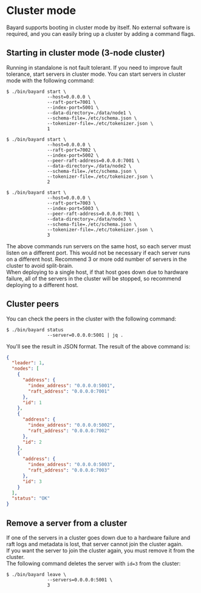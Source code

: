 # Cluster mode

Bayard supports booting in cluster mode by itself. No external software is required, and you can easily bring up a cluster by adding a command flags.


## Starting in cluster mode (3-node cluster)

Running in standalone is not fault tolerant. If you need to improve fault tolerance, start servers in cluster mode.
You can start servers in cluster mode with the following command:

```text
$ ./bin/bayard start \
               --host=0.0.0.0 \
               --raft-port=7001 \
               --index-port=5001 \
               --data-directory=./data/node1 \
               --schema-file=./etc/schema.json \
               --tokenizer-file=./etc/tokenizer.json \
               1
```

```text
$ ./bin/bayard start \
               --host=0.0.0.0 \
               --raft-port=7002 \
               --index-port=5002 \
               --peer-raft-address=0.0.0.0:7001 \
               --data-directory=./data/node2 \
               --schema-file=./etc/schema.json \
               --tokenizer-file=./etc/tokenizer.json \
               2
```

```text
$ ./bin/bayard start \
               --host=0.0.0.0 \
               --raft-port=7003 \
               --index-port=5003 \
               --peer-raft-address=0.0.0.0:7001 \
               --data-directory=./data/node3 \
               --schema-file=./etc/schema.json \
               --tokenizer-file=./etc/tokenizer.json \
               3
```

The above commands run servers on the same host, so each server must listen on a different port. This would not be necessary if each server runs on a different host.
Recommend 3 or more odd number of servers in the cluster to avoid split-brain.  
When deploying to a single host, if that host goes down due to hardware failure, all of the servers in the cluster will be stopped, so recommend deploying to a different host.

## Cluster peers

You can check the peers in the cluster with the following command:

```text
$ ./bin/bayard status
               --server=0.0.0.0:5001 | jq .
```

You'll see the result in JSON format. The result of the above command is:

```json
{
  "leader": 1,
  "nodes": [
    {
      "address": {
        "index_address": "0.0.0.0:5001",
        "raft_address": "0.0.0.0:7001"
      },
      "id": 1
    },
    {
      "address": {
        "index_address": "0.0.0.0:5002",
        "raft_address": "0.0.0.0:7002"
      },
      "id": 2
    },
    {
      "address": {
        "index_address": "0.0.0.0:5003",
        "raft_address": "0.0.0.0:7003"
      },
      "id": 3
    }
  ],
  "status": "OK"
}
```

## Remove a server from a cluster

If one of the servers in a cluster goes down due to a hardware failure and raft logs and metadata is lost, that server cannot join the cluster again.  
If you want the server to join the cluster again, you must remove it from the cluster.  
The following command deletes the server with `id=3` from the cluster:

```text
$ ./bin/bayard leave \
               --servers=0.0.0.0:5001 \
               3
```

